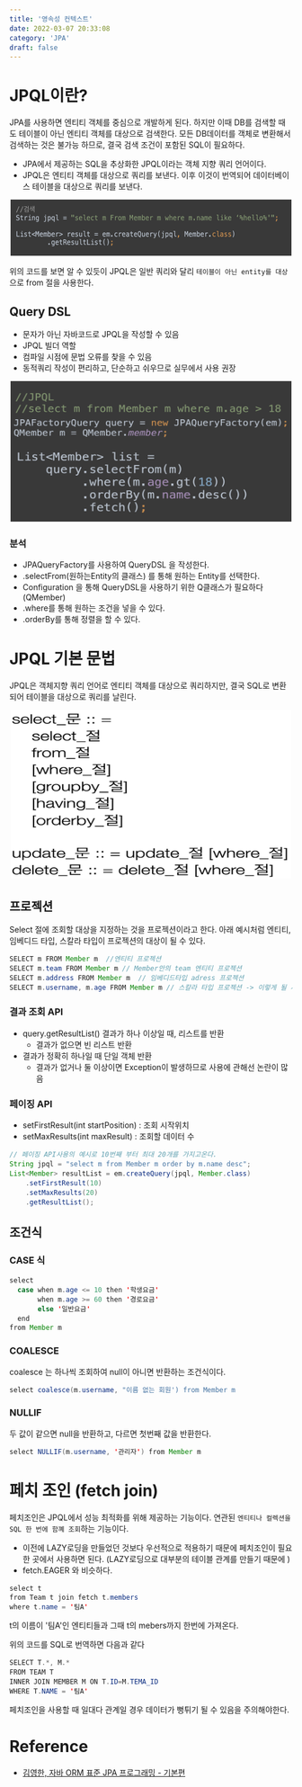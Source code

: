 ```yaml
---
title: '영속성 컨텍스트'
date: 2022-03-07 20:33:08
category: 'JPA'
draft: false
---
```


# JPQL이란?

JPA를 사용하면 엔티티 객체를 중심으로 개발하게 된다. 하지만 이때 DB를 검색할 때도 테이블이 아닌 엔티티 객체를 대상으로 검색한다. 모든 DB데이터를 객체로 변환해서 검색하는 것은 불가능 하므로, 결국 검색 조건이 포함된 SQL이 필요하다.

- JPA에서 제공하는 SQL을 추상화한 JPQL이라는 객체 지향 쿼리 언어이다.
- JPQL은 엔티티 객체를 대상으로 쿼리를 보낸다. 이후 이것이 번역되어 데이터베이스 테이블을 대상으로 쿼리를 보낸다.

<p align="center"><img src="1.png" height="100px" width="500px"></p>

위의 코드를 보면 알 수 있듯이 JPQL은 일반 쿼리와 달리 `테이블이 아닌 entity를 대상`으로 from 절을 사용한다.

## Query DSL

- 문자가 아닌 자바코드로 JPQL을 작성할 수 있음
- JPQL 빌더 역할
- 컴파일 시점에 문법 오류를 찾을 수 있음
- 동적쿼리 작성이 편리하고, 단순하고 쉬우므로 실무에서 사용 권장

<p align="center"><img src="2.png" height="250px" width="500px"></p>

### 분석

- JPAQueryFactory를 사용하여 QueryDSL 을 작성한다.
- .selectFrom(원하는Entity의 클래스) 를 통해 원하는 Entity를 선택한다.
- Configuration 을 통해 QueryDSL을 사용하기 위한 Q클래스가 필요하다(QMember)
- .where를 통해 원하는 조건을 넣을 수 있다.
- .orderBy를 통해 정렬을 할 수 있다.

# JPQL 기본 문법

JPQL은 객체지향 쿼리 언어로 엔티티 객체를 대상으로 쿼리하지만, 결국 SQL로 변환되어 테이블을 대상으로 쿼리를 날린다.

<p align="center"><img src="3.png" height="300px" width="500px"></p>

## 프로젝션

Select 절에 조회할 대상을 지정하는 것을 프로젝션이라고 한다. 아래 예시처럼 엔티티, 임베디드 타입, 스칼라 타입이 프로젝션의 대상이 될 수 있다.

```java
SELECT m FROM Member m  //엔티티 프로젝션
SELECT m.team FROM Member m // Member안의 team 엔티티 프로젝션
SELECT m.address FROM Member m  // 임베디드타입 adress 프로젝션
SELECT m.username, m.age FROM Member m // 스칼라 타입 프로젝션 -> 이렇게 될 시에 Object[] 타입으로 조회하는 것이 편하다.
```

### 결과 조회 API

- query.getResultList() 결과가 하나 이상일 때, 리스트를 반환
  - 결과가 없으면 빈 리스트 반환
- 결과가 정확히 하나일 때 단일 객체 반환
  - 결과가 없거나 둘 이상이면 Exception이 발생하므로 사용에 관해선 논란이 많음

### 페이징 API

- setFirstResult(int startPosition) : 조회 시작위치
- setMaxResults(int maxResult) : 조회할 데이터 수

```java
// 페이징 API사용의 예시로 10번째 부터 최대 20개를 가지고온다.
String jpql = "select m from Member m order by m.name desc";
List<Member> resultList = em.createQuery(jpql, Member.class)
    .setFirstResult(10)
    .setMaxResults(20)
    .getResultList();
```

## 조건식

### CASE 식

```java
select
  case when m.age <= 10 then '학생요금'
       when m.age >= 60 then '경로요금'
       else '일반요금'
  end
from Member m
```

### COALESCE

coalesce 는 하나씩 조회하여 null이 아니면 반환하는 조건식이다.

```java
select coalesce(m.username, "이름 없는 회원') from Member m
```

### NULLIF

두 값이 같으면 null을 반환하고, 다르면 첫번째 값을 반환한다.

```java
select NULLIF(m.username, '관리자') from Member m
```

# 페치 조인 (fetch join)

페치조인은 JPQL에서 성능 최적화를 위해 제공하는 기능이다. 연관된 `엔티티나 컬렉션을 SQL 한 번에 함꼐 조회`하는 기능이다.

- 이전에 LAZY로딩을 만들었던 것보다 우선적으로 적용하기 때문에 페치조인이 필요한 곳에서 사용하면 된다. (LAZY로딩으로 대부분의 테이블 관계를 만들기 때문에 )
- fetch.EAGER 와 비슷하다.

```java
select t
from Team t join fetch t.members
where t.name = '팀A'
```

t의 이름이 '팀A'인 엔티티들과 그때 t의 mebers까지 한번에 가져온다.

위의 코드를 SQL로 번역하면 다음과 같다

```java
SELECT T.*, M.*
FROM TEAM T
INNER JOIN MEMBER M ON T.ID=M.TEMA_ID
WHERE T.NAME = '팀A'
```

페치조인을 사용할 때 일대다 관계일 경우 데이터가 뻥튀기 될 수 있음을 주의해야한다.

# Reference

- [김영한, 자바 ORM 표준 JPA 프로그래밍 - 기본편](https://www.inflearn.com/course/ORM-JPA-Basic)
